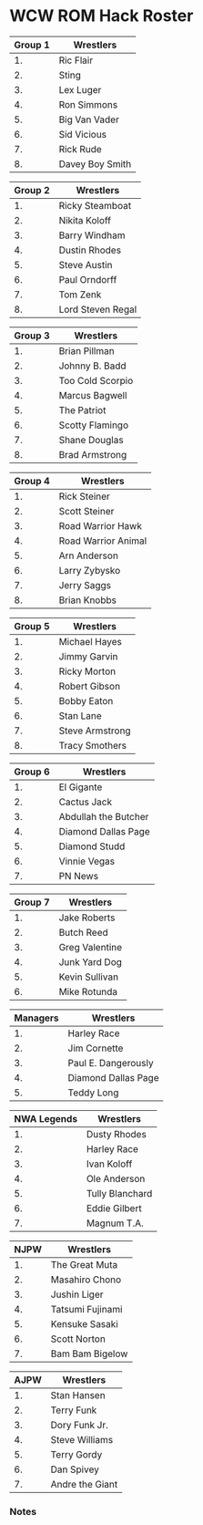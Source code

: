 # WCW ROM Hack Roster

| Group 1 | Wrestlers |
|---------|-----------|
| 1. | Ric Flair |
| 2. | Sting |
| 3. | Lex Luger |
| 4. | Ron Simmons |
| 5. | Big Van Vader |
| 6. | Sid Vicious |
| 7. | Rick Rude |
| 8. | Davey Boy Smith |

| Group 2 | Wrestlers |
|---------|-----------|
| 1. | Ricky Steamboat |
| 2. | Nikita Koloff |
| 3. | Barry Windham |
| 4. | Dustin Rhodes |
| 5. | Steve Austin |
| 6. | Paul Orndorff |
| 7. | Tom Zenk |
| 8. | Lord Steven Regal |

| Group 3 | Wrestlers |
|---------|-----------|
| 1. | Brian Pillman |
| 2. | Johnny B. Badd |
| 3. | Too Cold Scorpio |
| 4. | Marcus Bagwell |
| 5. | The Patriot |
| 6. | Scotty Flamingo |
| 7. | Shane Douglas |
| 8. | Brad Armstrong |

| Group 4 | Wrestlers |
|---------|-----------|
| 1. | Rick Steiner |
| 2. | Scott Steiner |
| 3. | Road Warrior Hawk |
| 4. | Road Warrior Animal |
| 5. | Arn Anderson |
| 6. | Larry Zybysko |
| 7. | Jerry Saggs |
| 8. | Brian Knobbs |

| Group 5 | Wrestlers |
|---------|-----------|
| 1. | Michael Hayes |
| 2. | Jimmy Garvin |
| 3. | Ricky Morton |
| 4. | Robert Gibson |
| 5. | Bobby Eaton |
| 6. | Stan Lane |
| 7. | Steve Armstrong |
| 8. | Tracy Smothers |

| Group 6 | Wrestlers |
|---------|-----------|
| 1. | El Gigante |
| 2. | Cactus Jack |
| 3. | Abdullah the Butcher |
| 4. | Diamond Dallas Page |
| 5. | Diamond Studd |
| 6. | Vinnie Vegas |
| 7. | PN News |

| Group 7 | Wrestlers |
|---------|-----------|
| 1. | Jake Roberts |
| 2. | Butch Reed |
| 3. | Greg Valentine |
| 4. | Junk Yard Dog |
| 5. | Kevin Sullivan |
| 6. | Mike Rotunda |

| Managers | Wrestlers |
|----------|-----------|
| 1. | Harley Race |
| 2. | Jim Cornette |
| 3. | Paul E. Dangerously |
| 4. | Diamond Dallas Page |
| 5. | Teddy Long |

| NWA Legends | Wrestlers |
|-------------|-----------|
| 1. | Dusty Rhodes |
| 2. | Harley Race |
| 3. | Ivan Koloff |
| 4. | Ole Anderson |
| 5. | Tully Blanchard |
| 6. | Eddie Gilbert |
| 7. | Magnum T.A. |

| NJPW | Wrestlers |
|------|-----------|
| 1. | The Great Muta |
| 2. | Masahiro Chono |
| 3. | Jushin Liger |
| 4. | Tatsumi Fujinami |
| 5. | Kensuke Sasaki |
| 6. | Scott Norton |
| 7. | Bam Bam Bigelow |

| AJPW | Wrestlers |
|------|-----------|
| 1. | Stan Hansen |
| 2. | Terry Funk |
| 3. | Dory Funk Jr. |
| 4. | Steve Williams |
| 5. | Terry Gordy |
| 6. | Dan Spivey |
| 7. | Andre the Giant |



### Notes
